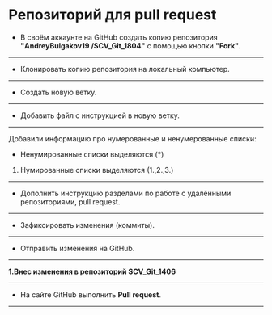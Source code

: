 # Репозиторий для **pull request**
* В своём аккаунте на GitHub создать копию репозитория **"AndreyBulgakov19
/SCV_Git_1804"** с помощью кнопки **"Fork"**.
---
* Клонировать копию репозитория на локальный компьютер.
---
* Создать новую ветку.
---
* Добавить файл с инструкцией в новую ветку.
---

Добавили информацию про нумерованные и ненумерованные списки:
* Ненумированные списки выделяются (*)
1. Нумированные списки выделяются (1.,2.,3.)
---
* Дополнить инструкцию разделами по работе с удалёнными репозиториями, pull request.
---
* Зафиксировать изменения (коммиты).
---
* Отправить изменения на GitHub.
---
**1.Внес изменения в репозиторий SCV_Git_1406**

---
* На сайте GitHub выполнить **Pull request**.
---
